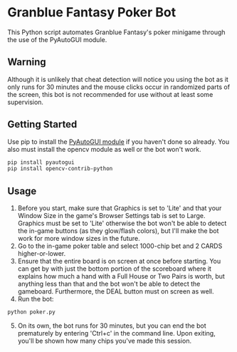 # Granblue Fantasy Poker Bot

This Python script automates Granblue Fantasy's poker minigame through the use of the PyAutoGUI module.

## Warning

Although it is unlikely that cheat detection will notice you using the bot as it only runs for 30 minutes and the mouse clicks occur in randomized parts of the screen, this bot is not recommended for use without at least some supervision.

## Getting Started

Use pip to install the [PyAutoGUI module](https://pyautogui.readthedocs.io/en/latest/) if you haven't done so already. You also must install the opencv module as well or the bot won't work.

```bash
pip install pyautogui
pip install opencv-contrib-python
```

## Usage

1. Before you start, make sure that Graphics is set to 'Lite' and that your Window Size in the game's Browser Settings tab is set to Large. Graphics must be set to 'Lite' otherwise the bot won't be able to detect the in-game buttons (as they glow/flash colors), but I'll make the bot work for more window sizes in the future.
2. Go to the in-game poker table and select 1000-chip bet and 2 CARDS higher-or-lower.
3. Ensure that the entire board is on screen at once before starting. You can get by with just the bottom portion of the scoreboard where it explains how much a hand with a Full House or Two Pairs is worth, but anything less than that and the bot won't be able to detect the gameboard. Furthermore, the DEAL button must on screen as well.
4. Run the bot:

```bash
python poker.py
```
5. On its own, the bot runs for 30 minutes, but you can end the bot prematurely by entering 'Ctrl+c' in the command line. Upon exiting, you'll be shown how many chips you've made this session.
